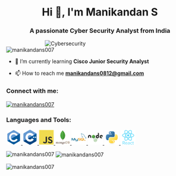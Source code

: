 <h1 align="center">Hi 👋, I'm Manikandan S</h1>
<h3 align="center">A passionate Cyber Security Analyst from India</h3>
<img align="right"alt="Cybersecurity"width="400"src="https://cdn.dribbble.com/users/3943049/screenshots/14032596/media/9e39cf22d33b4d2b77e9f270f2f06f6e.gif">
<p align="left"> <img src="https://komarev.com/ghpvc/?username=manikandans007&label=Profile%20views&color=0e75b6&style=flat" alt="manikandans007" /> </p>

- 🌱 I’m currently learning **Cisco Junior Security Analyst**

- 📫 How to reach me **manikandans0812@gmail.com**

<h3 align="left">Connect with me:</h3>
<p align="left">
<a href="https://www.linkedin.com/in/manikandan-s-0b6229196/" target="blank"><img align="center" src="https://raw.githubusercontent.com/rahuldkjain/github-profile-readme-generator/master/src/images/icons/Social/linked-in-alt.svg" alt="manikandans007" height="30" width="40" /></a>
</p>

<h3 align="left">Languages and Tools:</h3>
<p align="left"> <a href="https://www.cprogramming.com/" target="_blank" rel="noreferrer"> <img src="https://raw.githubusercontent.com/devicons/devicon/master/icons/c/c-original.svg" alt="c" width="40" height="40"/> </a> <a href="https://www.w3schools.com/cpp/" target="_blank" rel="noreferrer"> <img src="https://raw.githubusercontent.com/devicons/devicon/master/icons/cplusplus/cplusplus-original.svg" alt="cplusplus" width="40" height="40"/> </a> <a href="https://developer.mozilla.org/en-US/docs/Web/JavaScript" target="_blank" rel="noreferrer"> <img src="https://raw.githubusercontent.com/devicons/devicon/master/icons/javascript/javascript-original.svg" alt="javascript" width="40" height="40"/> </a> <a href="https://www.mongodb.com/" target="_blank" rel="noreferrer"> <img src="https://raw.githubusercontent.com/devicons/devicon/master/icons/mongodb/mongodb-original-wordmark.svg" alt="mongodb" width="40" height="40"/> </a> <a href="https://www.mysql.com/" target="_blank" rel="noreferrer"> <img src="https://raw.githubusercontent.com/devicons/devicon/master/icons/mysql/mysql-original-wordmark.svg" alt="mysql" width="40" height="40"/> </a> <a href="https://nodejs.org" target="_blank" rel="noreferrer"> <img src="https://raw.githubusercontent.com/devicons/devicon/master/icons/nodejs/nodejs-original-wordmark.svg" alt="nodejs" width="40" height="40"/> </a> <a href="https://www.python.org" target="_blank" rel="noreferrer"> <img src="https://raw.githubusercontent.com/devicons/devicon/master/icons/python/python-original.svg" alt="python" width="40" height="40"/> </a> <a href="https://reactjs.org/" target="_blank" rel="noreferrer"> <img src="https://raw.githubusercontent.com/devicons/devicon/master/icons/react/react-original-wordmark.svg" alt="react" width="40" height="40"/> </a> </p>

<p><img align="left" src="https://github-readme-stats.vercel.app/api/top-langs?username=manikandans007&show_icons=true&locale=en&layout=compact" alt="manikandans007" /></p>

<p>&nbsp;<img align="center" src="https://github-readme-stats.vercel.app/api?username=manikandans007&show_icons=true&locale=en" alt="manikandans007" /></p>

<p><img align="center" src="https://github-readme-streak-stats.herokuapp.com/?user=manikandans007&" alt="manikandans007" /></p>
